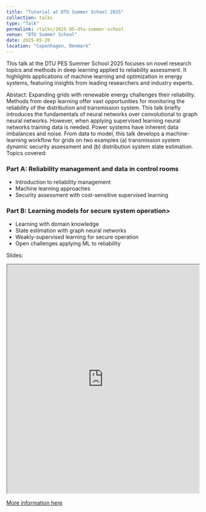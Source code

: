 ```yaml
---
title: "Tutorial at DTU Summer School 2025"
collection: talks
type: "Talk"
permalink: /talks/2025-05-dtu-summer-school
venue: "DTU Summer School"
date: 2025-05-20
location: "Copenhagen, Denmark"
---
```

This talk at the DTU PES Summer School 2025 focuses on novel research topics and methods in deep learning applied to reliability assessment. It highlights applications of machine learning and optimization in energy systems, featuring insights from leading researchers and industry experts. 

Abstact: Expanding grids with renewable energy challenges their reliability. Methods from deep learning offer vast opportunities for monitoring the reliability of the distribution and transmission system. This talk briefly introduces the fundamentals of neural networks over convolutional to graph neural networks. However, when applying supervised learning neural networks training data is needed. Power systems have inherent data imbalances and noise. From data to model, this talk develops a machine-learning workflow for grids on two examples (a) transmission system dynamic security assessment and (b) distribution system state estimation. Topics covered:

### Part A: Reliability management and data in control rooms
- Introduction to reliability management
- Machine learning approaches
- Security assessment with cost-sensitive supervised learning

### Part B: Learning models for secure system operation>
- Learning with domain knowledge
- State estimation with graph neural networks
- Weakly-supervised learning for secure operation
- Open challenges applying ML to reliability

Slides: 
<iframe src="https://JochenC.github.io/files\Power%20System%20Reliability%20with%20Deep%20Learning%20Jochen%20Cremer%2020-05-2025.pdf" width="100%" height="600px">
    This browser does not support PDFs. Please download the PDF to view it: 
    <a href="https://JochenC.github.io/files\Power%20System%20Reliability%20with%20Deep%20Learning%20Jochen%20Cremer%2020-05-2025.pdf">Download PDF</a>.
</iframe>

[More information here](https://energy-markets-school.dk/school-2025/)
